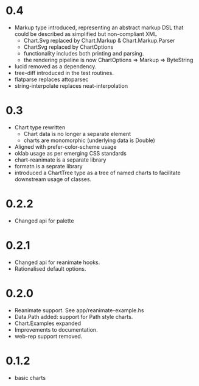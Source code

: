 0.4
===

- Markup type introduced, representing an abstract markup DSL that could be described as simplified but non-compliant XML
  - Chart.Svg replaced by Chart.Markup & Chart.Markup.Parser
  - ChartSvg replaced by ChartOptions
  - functionality includes both printing and parsing.
  - the rendering pipeline is now ChartOptions => Markup => ByteString
- lucid removed as a dependency.
- tree-diff introduced in the test routines.
- flatparse replaces attoparsec
- string-interpolate replaces neat-interpolation

0.3
===

- Chart type rewritten
  - Chart data is no longer a separate element
  - charts are monomorphic (underlying data is Double)
- Aligned with prefer-color-scheme usage
- oklab usage as per emerging CSS standards
- chart-reanimate is a separate library
- formatn is a seprate library
- introduced a ChartTree type as a tree of named charts to facilitate downstream usage of classes.

0.2.2
===

* Changed api for palette

0.2.1
===

* Changed api for reanimate hooks.
* Rationalised default options.

0.2.0
=====

* Reanimate support. See app/reanimate-example.hs
* Data.Path added: support for Path style charts.
* Chart.Examples expanded
* Improvements to documentation.
* web-rep support removed.

0.1.2
=====

* basic charts
